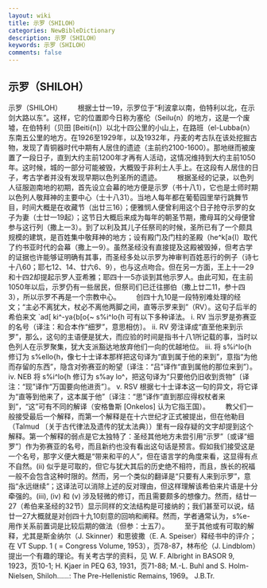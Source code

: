```yaml
---
layout: wiki
title: 示罗（SHILOH）
categories: NewBibleDictionary
description: 示罗（SHILOH）
keywords: 示罗（SHILOH）
comments: false
---
```


## 示罗（SHILOH）



示罗（SHILOH）
　　根据士廿一19，示罗位于“利波拿以南，伯特利以北，在示剑大路以东”。这样，它的位置即今日称为塞伦（Seilu{n）的地方，这是一个废墟，在伯特利（贝田 [Beiti{n]）以北十四公里的小山上，在路班（el-Lubba{n）东南五公里的地方。在1926至1929年，以及1932年，丹麦的考古队在该处挖掘古物，发现了青铜器时代中期有人居住的遗迹（主前约2100-1600）。那地继而被废置了一段日子，直到大约主前1200年才再有人活动，这情况维持到大约主前1050年。这时候，城的一部分可能被毁，大概毁于非利士人手上。在这段有人居住的日子，考古学者并没有发现早期以色列圣所的遗迹。
　　根据圣经的记录，以色列人征服迦南地的初期，首先设立会幕的地方便是示罗（书十八1），它也是士师时期以色列人敬拜神的主要中心（士十八31）。当地人每年都在葡萄园里举行跳舞节目，时间大概是在收藏节（出廿三16）；便雅悯人便曾利用这个日子抢夺示罗的女子为妻（士廿一19起）；这节日大概后来成为每年的朝圣节期，撒母耳的父母便曾参与这行列（撒上一3）。到了以利及其儿子任祭司的时候，圣所已有了一个颇具规模的建筑，是百姓集中敬拜神的地方；设有殿门及门柱的圣殿（he^k[a{l）取代了约书亚时代的会幕（撒上一9）。虽然圣经没有直接提及这殿被毁掉，但考古学的证据也许能够证明确有其事，而圣经多处以示罗为神审判百姓恶行的例子（诗七十八60；耶七12、14、廿六6、9），也与这点吻合。但在另一方面，王上十一29和十四2却提起示罗人亚希雅；耶四十一5亦谈到其他示罗人。由此可知，在主前1050年以后，示罗仍有一些居民，但祭司们已迁往挪伯（撒上廿二11，参十四3），所以示罗不再是一个宗教中心。
　　创四十九10是一段特别难处理的经文；“主必不离犹大，杖必不离他两脚之间，直等示罗来到”（RV）。这句子后半的希伯来文 `ad[ ki^-ya{b[o{~ s%i^lo{h 可有以下多种译法。
i. RV
当示罗是弥赛亚的名号（译注：和合本作“细罗”，意思相仿〕。
ii. RV
旁注译成“直至他来到示罗”，那么，这句的主语便是犹大，而应验的时间是指书十八1所记载的事，当时以色列人在示罗聚集，犹大支派豁达地放弃他们一向的优越地位。
iii. 将 s%i^lo{h 修订为 s%ello{h，像七十士译本那样把这句译为“直到属于他的来到”，意指“为他而存留的东西”，隐含对弥赛亚的盼望〔译注：“吕”译作“直到属他的那位来到”〕。
iv. NEB
将 s%i^lo{h 修订为 s%ay lo^，把这句译为“只要他仍旧收到贡物”〔译注：“现”译作“万国要向他进贡”〕。
v. RSV
根据七十士译本这一句的异文，将它译为“直等到他来了，这本属于他”〔译注：“思”译作“直到那应得权杖者来到”，“这”可有不同的解译（安格鲁斯 [Onkelos] 认为它指王国）。
　　教父们一般接受最后一个解释，而第一个解释是在十六世纪才正式被提出，但在他勒目（Talmud 〔关于古代律法及遗传的犹太法典〕）里有一段存疑的文字却提到这个解释。第一个解释的弱点是它太独特了：圣经其他地方未尝引用“示罗”〔或译“细罗”〕作为弥赛亚的名号，而且新约也没有看出这句话是预言。假如我们接受这是一个名号，那字义便大概是“带来和平的人”，但在语言学的角度来看，这显得有点不自然。(ii) 似乎是可取的，但它与犹大其后的历史绝不相符，而且，族长的祝福一般不会包含这种时限的。然而，另一个类似的翻译是“只要有人来到示罗”，意指“永远继续”；这译法可以消除上述的反对理由，但这样理解该希伯来片语是十分牵强的。(iii), (iv) 和 (v) 涉及轻微的修订，而且需要颇多的想像力。然而，结廿一27（希伯来圣经的32节）显示同样的文法结构是可接纳的；我们甚至可以说，结廿一27大概就是对创四十九10刻意的回响和阐释。然而，学者通常认为，s%e- 用作关系前置词是比较后期的做法（但参：士五7）。
　　至于其他或有可取的解释，尤其是斯金纳尔（J. Skinner）和思彼撒（E. A. Speiser）释经书中的评介；在 VT Supp. 1 ( = Congress Volume, 1953），页78-87，林布伦（J. Lindblom）提出一个有趣的理论。有关考古学的资料，见 W. F. Albright in BASOR 9, 1923，页10-1; H. Kjaer in PEQ 63, 1931，页71-88; M.-L. Buhl and S.
Holm-Nielsen, Shiloh……: The
Pre-Hellenistic Remains, 1969。
J.B.Tr.




